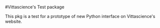 #Vittascience's Test package

This pkg is a test for a prototype of new Python interface on Vittascience's website.